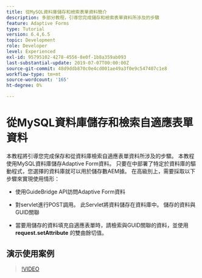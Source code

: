 ```yaml
---
title: 從MySQL資料庫儲存和檢索表單資料簡介
description: 多部分教程，引導您完成儲存和檢索表單資料所涉及的步驟
feature: Adaptive Forms
type: Tutorial
version: 6.4,6.5
topic: Development
role: Developer
level: Experienced
exl-id: 95795102-4278-4556-8e0f-1b8a359ab093
last-substantial-update: 2019-07-07T00:00:00Z
source-git-commit: 48d9ddb870c0e4cd001ae49a3f0e9c547407c1e8
workflow-type: tm+mt
source-wordcount: '165'
ht-degree: 0%

---
```


# 從MySQL資料庫儲存和檢索自適應表單資料

本教程將引導您完成保存和從資料庫檢索自適應表單資料所涉及的步驟。 本教程使用MySQL資料庫儲存Adaptive Form資料。 只要在中部署了特定於資料庫的驅動程式，您選擇的資料庫就可以用於儲存數AEM據。 在高級別上，需要採取以下步驟來實現使用情形：

* 使用GuideBridge API訪問Adaptive Form資料

* 對servlet進行POST調用。 此Servlet將資料儲存在資料庫中。 儲存的資料與GUID關聯

* 當要用儲存的資料填充自適應表單時，請檢索與GUID關聯的資料，並使用 **request.setAttribute** 的雙曲餘切值。

## 演示使用案例

>[!VIDEO](https://video.tv.adobe.com/v/27829?quality=12&learn=on)


